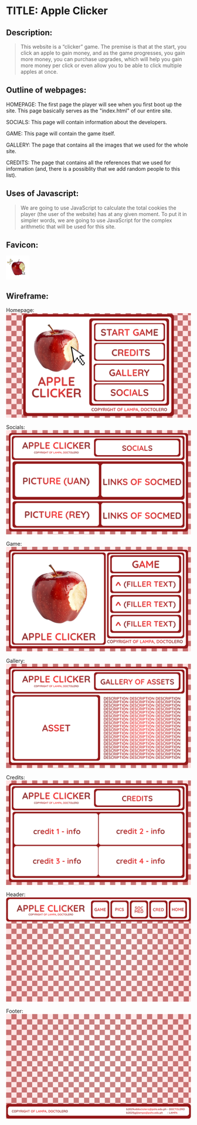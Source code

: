 # TITLE: Apple Clicker

## Description:

> This website is a “clicker” game. The premise is that at the start, you click an apple to gain money, and as the game progresses, you gain more money, you can purchase upgrades, which will help you gain more money per click or even allow you to be able to click multiple apples at once.

## Outline of webpages:

 HOMEPAGE: The first page the player will see when you first boot up the site. This page basically serves as the "index.html" of our entire site.

 SOCIALS: This page will contain information about the developers.

 GAME: This page will contain the game itself.

 GALLERY: The page that contains all the images that we used for the whole site.

 CREDITS: The page that contains all the references that we used for information (and, there is a possiblity that we add random people to this list).

## Uses of Javascript:

> We are going to use JavaScript to calculate the total cookies the player (the user of the website) has at any given moment. To put it in simpler words, we are going to use JavaScript for the complex arithmetic that will be used for this site.

## Favicon:

![The Favicon used](/ASSETS/1%20-%20FAVICON.png "Our Favicon !!")

## Wireframe:

Homepage:
![The Homepage](/ASSETS/Homepage.png "Our Homepage !!")

Socials: 
![The Socials](/ASSETS/Socials.png "Our Social !!")

Game:
![The Game](/ASSETS/Game.png "Our Game !!")

Gallery:
![The Gallery](/ASSETS/Gallery.png "Our Gallery !!")

Credits:
![The Credits](/ASSETS/Credits.png "Our Credits !!")

Header:
![The Header](/ASSETS/Header.png "Our Header !!")

Footer:
![The Footer](/ASSETS/Footer.png "Our Header !!")